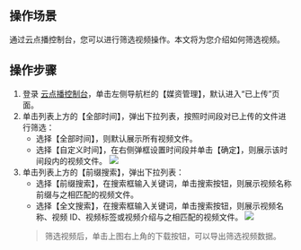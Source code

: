 ## 操作场景
通过云点播控制台，您可以进行筛选视频操作。本文将为您介绍如何筛选视频。

## 操作步骤
1. 登录 [云点播控制台](https://console.cloud.tencent.com/vod/overview)，单击左侧导航栏的【媒资管理】，默认进入“已上传”页面。
2. 单击列表上方的【全部时间】，弹出下拉列表，按照时间段对已上传的文件进行筛选：
	- 选择【全部时间】，则默认展示所有视频文件。
	- 选择【自定义时间】，在右侧弹框设置时间段并单击【确定】，则展示该时间段内的视频文件。
	 ![](https://main.qcloudimg.com/raw/6ea92153e6546e187cf445853135de57.png)
3. 单击列表上方的【前缀搜索】，弹出下拉列表：	
	- 选择【前缀搜索】，在搜索框输入关键词，单击搜索按钮，则展示视频名称前缀与之相匹配的视频文件。
	- 选择【全文搜索】，在搜索框输入关键词，单击搜索按钮，则展示视频名称、视频 ID、视频标签或视频介绍与之相匹配的视频文件。
	![](https://main.qcloudimg.com/raw/e300e242921d2949ef3e32ae607770d0.png)
	>筛选视频后，单击上图右上角的下载按钮，可以导出筛选视频数据。
